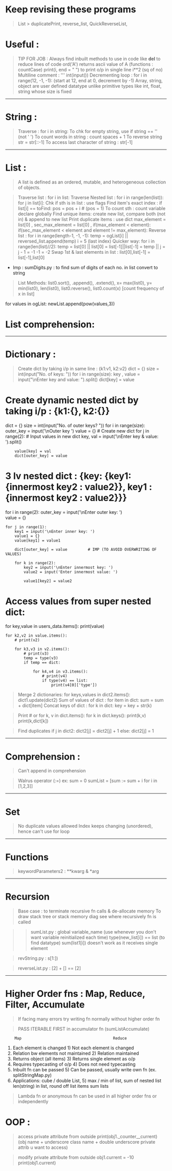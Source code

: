 # Keep revising these programs
> List > duplicatePrint, reverse_list, QuickReverseList, 
>

# Useful :
> TIP FOR JOB : Always find inbuilt methods to use in code like __del__ to reduce lines of code
> ord('A') returns ascii value of A  (functions : countCase)
> print(i, end = " ") to print o/p in single line 
> i**2 (sq of no)
> Multiline comment : '''
> int(input())
> Decrementing loop : for i in range(12, -1, -1): (start at 12, end at 0, decrement by -1)
> Array, string, object are user defined datatype unlike primitive types like int, float, string whose size is fixed
________________________________________________________________________________
# String : 
> Traverse : for i in string:
> To chk for empty string, use if string == '' (not ' ')
> To count words in string : count spaces + 1
> To reverse string str = str[::-1]
> To access last character of string : str[-1]
________________________________________________________________________________
# List :
> A list is defined as an ordered, mutable, and heterogeneous collection of objects.

> Traverse list : for i in list:
> Traverse Nested list : for i in range(len(list)): for j in list[i]:
> Chk if sth is in list : use flags
> Find item's exact index : if list[i] == toFind: pos = pos + i  # (pos = 1)
> To count sth : count variable declare globally
> Find unique items: create new list, compare both (not in) & append to new list
> Print duplicate items : use dict
> max_element = list[0] , sec_max_element = list[0] , 
if(max_element < element): 
if(sec_max_element < element and element != max_element):
> Reverse list : for i in range(length-1, -1, -1): temp = ogList[i] || reversed_list.append(temp)
                                                          i = 5 (last index)
> Quicker way: for i in range(len(list)//2): temp = list[0] || list[0] = list[-1]||list[-1] = temp || j = j - 1 = -1 -1 = -2
> Swap 1st & last elements in list : list[0],list[-1] = list[-1],list[0]
+ Imp : sumDigits.py : to find sum of digits of each no. in list convert to string 

> List Methods: 
list0.sort(), .append(), .extend(), x= max(list0), y= min(list0), len(list0),
list0.reverse(), list0.count(x) [count frequency of x in list]

for values in ogList:
    newList.append(pow(values,3))

# List comprehension:

________________________________________________________________________________
# Dictionary : 

> Create dict by taking i/p in same line : {k1:v1, k2:v2}
dict = {} 
size = int(input("No. of keys: "))
for i in range(size): 
    key , value = input("\nEnter key and value: ").split()
    dict[key] = value

# Create dynamic nested dict by taking i/p : {k1:{}, k2:{}}
dict = {}
size = int(input("No. of outer keys? "))
for i in range(size):
    outer_key = input('\nOuter key ')
    value = {}                          # Create new dict
    for j in range(2):                  # Input values in new dict
        key, val = input('\nEnter key & value: ').split()
    
        value[key] = val
        dict[outer_key] = value

# 3 lv nested dict : {key: {key1:{innermost key2 : value2}}, key1 : {innermost key2 : value2}}}

for i in range(2):
    outer_key = input('\nEnter outer key: ')  
    value = {}

    for j in range(1):  
        key1 = input('\nEnter inner key: ')  
        value1 = {}
        value[key1] = value1              

        dict[outer_key] = value         # IMP (TO AVOID OVERWRITING OF VALUES)  

        for k in range(2):
            key2 = input('\nEnter innermost key: ')  
            value2 = input('Enter innermost value: ')

            value1[key2] = value2

# Access values from super nested dict: 
for key,value in users_data.items():
    print(value)
    
    for k2,v2 in value.items():
        # print(v2)
        
        for k3,v3 in v2.items():
            # print(v3)
            temp = type(v3)      
            if temp == dict:
                
                for k4,v4 in v3.items():
                    # print(v4)
                    if type(v4) == list:
                        print(v4[0]['type'])

> Merge 2 dictionaries: for keys,values in dict2.items(): dict1.update(dict2)
> Sum of values of dict : for item in dict: sum = sum + dict[item]
> Concat keys of dict : for k in dict: key = key + str(k)

> Print                                 # or 
for k, v in dict.items():               for k in dict.keys():
    print(k,v)                              print(k,dict[k])

> Find duplicates
if j in dict2:
        dict2[j] = dict2[j] + 1
    else:
        dict2[j] = 1

_______________________________________________________________________________
# Comprehension : 
> Can't append in comprehension

> Walrus operator (:=)
ex:
sum = 0
sumList = [sum := sum + i for i in [1,2,3]]
________________________________________________________________________________
# Set
> No duplicate values allowed
> Index keeps changing (unordered), hence can't use for loop
________________________________________________________________________________
# Functions
> keywordParameters2 :
**kwarg & *arg
________________________________________________________________________________
# Recursion
> Base case : to terminate recursive fn calls & de-allocate memory 
> To draw stack tree or stack memory diag see where recursively fn is called

>> sumList.py : 
> global variable_name (use whenever you don't want variable reinitialized each time)
> type(new_list[i]) == list  (to find datatype)
> sum(list1[i]) doesn't work as it receives single element

> revString.py : 
s[1:]) 

> reverseList.py : 
[2] + [] == [2] 
________________________________________________________________________________
# Higher Order fns : Map, Reduce, Filter, Accumulate

> If facing many errors try writing fn normally without higher order fn

> PASS ITERABLE FIRST in accumulator fn (sumListAccumulate)

        Map                                        Reduce
1) Each element is changed                  1) Not each element is changed
2) Relation bw elements not maintained      2) Relation maintained
3) Returns object (all items)               3) Returns single element as o/p
4) Requires typecasting of o/p              4) Does not need typecasting
5) Inbuilt fn can be passed                 5) Can be passed, usually write own fn
(ex. splitStringMap.py)
5) Applications: cube / double List,        5) max / min of list, sum of nested list
len(string) in list, round off list items
sum lists

> Lambda fn or anonymous fn can be used in all higher order fns or independently

# OOP : 

> access private attribute from outside
print(obj1._counter__current)
     (obj name + underscore class name + double underscore private attrib u want to access)

> modify private attribute from outside
obj1.current = -10
print(obj1.current)